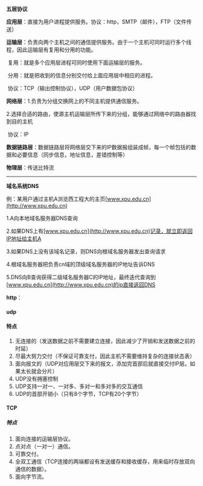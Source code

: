 **五层协议**

**应用层**：直接为用户进程提供服务。协议：http，SMTP（邮件），FTP（文件传送）

**运输层**：负责向两个主机之间的通信提供服务。由于一个主机可同时运行多个线程，因此运输层有复用和分用的功能。

​				复用：就是多个应用层进程可同时使用下面运输层的服务。

​				分用：就是把收到的信息分别交付给上面应用层中相应的进程。

​		协议：TCP（输出控制协议），UDP（用户数据包协议）

**网络层**：1.负责为分组交换网上的不同主机提供通信服务。

​				2.选择合适的路由，使源主机运输层所传下来的分组，能够通过网络中的路由器找到目的主机

​		协议：IP

**数据链路层**：数据链路层将网络层交下来的IP数据报组装成帧，每一个帧包括的数据和必要信息（同步信息，地址信息，差错控制等）

**物理层**：传送比特流

---

**域名系统DNS**

例：某用户通过主机A浏览西工程大的主页[www.xpu.edu.cn](http://www.xpu.edu.cn)

1.A向本地域名服务器DNS查询

2.如果DNS上有[www.xpu.edu.cn](http://www.xpu.edu.cn)记录，就立即返回IP地址给主机A

3.如果DNS上没有该域名记录，则DNS向根域名服务器发出查询请求

4.根域名服务器把负责cn域的顶级域名服务器的IP地址告诉DNS

5.DNS向B查询获得二级域名服务器C的IP地址，最终迭代查询到[www.xpu.edu.cn](http://www.xpu.edu.cn)的ip直接返回DNS

**http**：

#### udp

#### 特点

1. 无连接的（发送数据之前不需要建立连接，因此减少了开销和发送数据之前的时延）
2. 尽最大努力交付（不保证可靠支付，因此主机不需要维持复杂的连接状态表）
3. 面向报文的（UDP对应用层交下来的报文，添加完首部后就直接交付IP层。如果太长就会分片）
4. UDP没有拥塞控制
5. UDP支持一对一、一对多、多对一和多对多的交互通信
6. UDP的首部开销小（只有8个字节，TCP有20个字节）

#### TCP

##### 特点

1. 面向连接的运输层协议。
2. 点对点（一对一）通信。
3. 可靠交付。
4. 全双工通信（TCP连接的两端都设有发送缓存和接收缓存，用来临时存放双向通信的数据）。
5. 面向字节流。